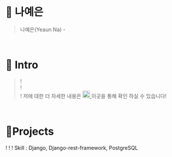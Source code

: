# 📜 나예은 

> 나예은(Yeaun Na) -

<br />

# 👋 Intro

> !  
> !  
> !
> 저에 대한 더 자세한 내용은 <a href="https://www.notion.so/kimphysicsman/PROFILE-6bf254d419af4910b776c111efb371e4"> <img src="https://img.shields.io/badge/-Profile-8AC926?style=for-the-badge" height="20px" style="margin-bottom: -5px" /> </a>이곳을 통해 확인 하실 수 있습니다!

<br />

# 📝Projects
!
!
!
Skill : Django, Django-rest-framework, PostgreSQL

